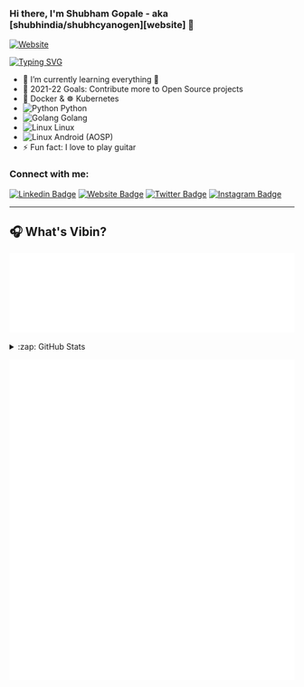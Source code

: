 ### Hi there, I'm Shubham Gopale - aka [shubhindia/shubhcyanogen][website] 👋

[![Website](https://img.shields.io/website?url=https%3A%2F%2Fgeekpalaceweb.wordpress.com%2F)](https://geekpalaceweb.wordpress.com/)


[![Typing SVG](https://readme-typing-svg.herokuapp.com?font=comfortaa&color=%23F77B93&size=25&height=40&lines=Nice+to+e-meet+you!;I'm+a+DevOps+Engineer;and+a+homemade+chef%3F)](https://git.io/typing-svg)

- 🌱 I’m currently learning everything 🤣
- 🥅 2021-22 Goals: Contribute more to Open Source projects
- 🐳 Docker & ☸️ Kubernetes
- <img src="https://upload.wikimedia.org/wikipedia/commons/c/c3/Python-logo-notext.svg" alt="Python" width="12" /> Python
- <img src="https://www.vectorlogo.zone/logos/golang/golang-vertical.svg" alt="Golang" width="12" /> Golang
- <img src="https://upload.wikimedia.org/wikipedia/commons/3/35/Tux.svg" alt="Linux" width="15" /> Linux
- <img src="https://upload.wikimedia.org/wikipedia/commons/d/d7/Android_robot.svg" alt="Linux" width="15" /> Android (AOSP)
- ⚡ Fun fact: I love to play guitar

### Connect with me:

[![Linkedin Badge](https://img.shields.io/badge/-LinkedIn-0e76a8?style=flat-square&logo=Linkedin&logoColor=white)](https://www.linkedin.com/in/shubhindia123/)
[![Website Badge](https://img.shields.io/badge/Website-3b5998?style=flat-square&logo=google-chrome&logoColor=white)](https://geekpalaceweb.wordpress.com/)
[![Twitter Badge](https://img.shields.io/badge/-Twitter-00acee?style=flat-square&logo=Twitter&logoColor=white)](https://twitter.com/shubhindia123)
[![Instagram Badge](https://img.shields.io/badge/-Instagram-e4405f?style=flat-square&logo=Instagram&logoColor=white)](https://www.instagram.com/shubh_cyanogen/)

---

## 🎧 What's Vibin?

[![Spotify](https://github.com/edorado93/edorado93/blob/main/spotify.svg)](https://open.spotify.com/user/shubhi123)



<details>
  <summary>:zap: GitHub Stats</summary>

  <img align="left" alt="codeSTACKr's GitHub Stats" src="https://github-readme-stats-ten-pi.vercel.app/api?username=shubhindia&show_icons=true&hide_border=true" />

</details>

![Metrics](https://github.com/edorado93/edorado93/blob/main/github-metrics.svg)
